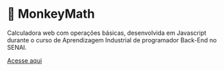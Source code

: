 # 🐒 MonkeyMath

Calculadora web com operações básicas, desenvolvida em Javascript durante o curso de Aprendizagem Industrial de programador Back-End no SENAI.

[Acesse aqui](https://let1ci4b.github.io/CalculadoraWeb/)
